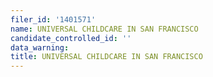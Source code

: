 ```yaml
---
filer_id: '1401571'
name: UNIVERSAL CHILDCARE IN SAN FRANCISCO
candidate_controlled_id: ''
data_warning:
title: UNIVERSAL CHILDCARE IN SAN FRANCISCO
---
```

